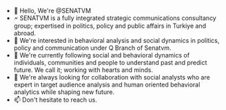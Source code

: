 - 👋 Hello, We're @SENATVM
- 🗲 SENATVM is a fully integrated strategic communications consultancy group; expertised in politics, policy and public affairs in Turkiye and abroad.
- 👀 We're interested in behavioral analysis and social dynamics in politics, policy and communication under Q Branch of Senatvm.
- 🌱 We're currently following social and behavioral dynamics of individuals, communities and people to understand past and predict future. We call it; working with hearts and minds.
- 💞️ We're always looking for collaboration with social analysts who are expert in target audience analysis and human oriented behavioral analytics while shaping new future.
- 📫 Don't hesitate to reach us.
<!---
SENATVM/SENATVM is a ✨ special ✨ repository because its `README.md` (this file) appears on your GitHub profile.
You can click the Preview link to take a look at your changes.
--->
